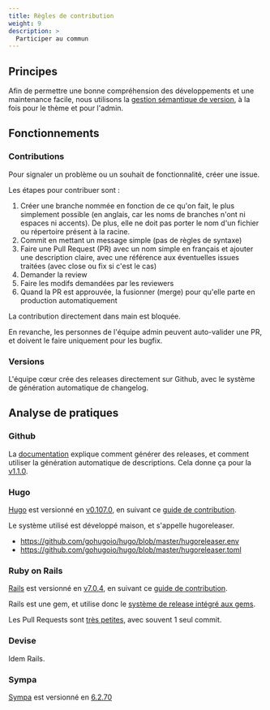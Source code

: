 ```yaml
---
title: Règles de contribution
weight: 9
description: >
  Participer au commun
---
```


## Principes

Afin de permettre une bonne compréhension des développements et une maintenance facile, nous utilisons la [gestion sémantique de version](https://semver.org/lang/fr/), à la fois pour le thème et pour l'admin.

## Fonctionnements

### Contributions

Pour signaler un problème ou un souhait de fonctionnalité, créer une issue.

Les étapes pour contribuer sont :
1. Créer une branche nommée en fonction de ce qu'on fait, le plus simplement possible (en anglais, car les noms de branches n'ont ni espaces ni accents). De plus, elle ne doit pas porter le nom d'un fichier ou répertoire présent à la racine.
3. Commit en mettant un message simple (pas de règles de syntaxe)
4. Faire une Pull Request (PR) avec un nom simple en français et ajouter une description claire, avec une référence aux éventuelles issues traitées (avec close ou fix si c'est le cas)
5. Demander la review
6. Faire les modifs demandées par les reviewers
7. Quand la PR est approuvée, la fusionner (merge) pour qu'elle parte en production automatiquement

La contribution directement dans main est bloquée.

En revanche, les personnes de l'équipe admin peuvent auto-valider une PR, et doivent le faire uniquement pour les bugfix.

### Versions

L'équipe cœur crée des releases directement sur Github, avec le système de génération automatique de changelog.


## Analyse de pratiques

### Github

La [documentation](https://docs.github.com/en/repositories/releasing-projects-on-github/managing-releases-in-a-repository) explique comment générer des releases, et comment utiliser la génération automatique de descriptions. Cela donne ça pour la [v1.1.0](https://github.com/noesya/osuny/releases/tag/v1.1.0).

### Hugo 

[Hugo](https://github.com/gohugoio/hugo) est versionné en [v0.107.0](https://github.com/gohugoio/hugo/releases/tag/v0.107.0), en suivant ce [guide de contribution](https://github.com/gohugoio/hugo/blob/master/CONTRIBUTING.md).

Le système utilisé est développé maison, et s'appelle hugoreleaser.
- https://github.com/gohugoio/hugo/blob/master/hugoreleaser.env
- https://github.com/gohugoio/hugo/blob/master/hugoreleaser.toml


### Ruby on Rails

[Rails](https://github.com/rails/rails) est versionné en [v7.0.4](https://github.com/rails/rails/releases/tag/v7.0.4), en suivant ce [guide de contribution](https://edgeguides.rubyonrails.org/contributing_to_ruby_on_rails.html).

Rails est une gem, et utilise donc le [système de release intégré aux gems](https://guides.rubygems.org/releasing-rubygems/).

Les Pull Requests sont [très petites](https://github.com/rails/rails/pull/46517), avec souvent 1 seul commit.

### Devise

Idem Rails.

### Sympa

[Sympa](https://github.com/sympa-community/sympa) est versionné en [6.2.70](https://github.com/sympa-community/sympa/releases/tag/6.2.70)

